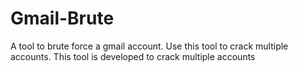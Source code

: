 # Gmail-Brute
A tool to brute force a gmail account. Use this tool to crack multiple accounts. This tool is developed to crack multiple accounts
